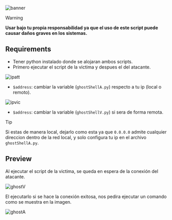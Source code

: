 ![banner][1]

>[!WARNING]
> **Usar bajo tu propia responsabilidad ya que el uso de este script puede causar daños graves en los sistemas.**  

## Requirements

- Tener python instalado donde se alojaran ambos scripts.
- Primero ejecutar el script de la victima y despues el del atacante.

![ipatt][2]  
- `$address`: cambiar la variable (`ghostShellA.py`) respecto a tu ip (local o remoto).  

![ipvic][3]
- `$address`: cambiar la variable (`ghostShellV.py`) si sera de forma remota.  

>[!TIP]
> Si estas de manera local, dejarlo como esta ya que `0.0.0.0` admite cualquier direccion dentro de la red local, y solo configura tu ip en el archivo `ghostShellA.py`.

## Preview

Al ejecutar el script de la victima, se queda en espera de la conexión del atacante.  

![ghostV][4]

El ejecutarlo si se hace la conexión exitosa, nos pedira ejecutar un comando como se muestra en la imagen.  

![ghostA][5]

[1]: https://github.com/user-attachments/assets/4575ada0-5de9-4b9b-a23b-c5821920fcc1
[2]: https://github.com/user-attachments/assets/2f14c3ba-1547-4428-9ce5-ff77577e910f
[3]: https://github.com/user-attachments/assets/e5dbe0d2-c9f5-4da1-ba4a-623b3a328c51
[4]: https://github.com/user-attachments/assets/8021bf4b-addb-43e4-97b4-0b3dd5628c77
[5]: https://github.com/user-attachments/assets/e96deaf3-9d01-439a-8f21-c438df86a741
